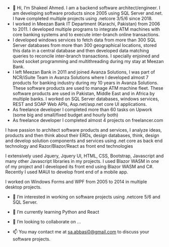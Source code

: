 - 👋 Hi, I’m Shakeel Ahmed. I am a backend software architect/engineer. I am developing software products since 2005 using SQL Server and.net. I have completed multiple projects using .netcore 3/5/6 since 2018.
- I worked in Meezan Bank IT Department (Karachi, Pakistan) from 2006 to 2011. I developed multiple programs to integrate ATM machines with core banking systems and to execute inter-branch online transactions. 
- I developed windows services to fetch data from more than 300 SQL Server databases from more than 300 geographical locations, stored this data in a central database and then developed data matching queries to reconcile inter-branch transactions. I specially enjoined and loved socket programming and multithreading during my stay at Meezan Bank.
- I left Meezan Bank in 2011 and joined Avanza Solutions, I was part of NCR/iSuite Team in Avanza Solutions where I developed almost 7 products for banking industry during my 10 years in Avanza Solutions. These software products are used to manage ATM machine fleet. These software products are used in Pakistan, Middle East and in Africa by multiple banks. I worked on SQL Server databases, windows services, REST and SOAP Web APIs, Asp.net/asp.net core UI applications.
- As freelance developer I completed more than 60 tasks on Upwork (some big and small/fixed budget and hourly both)
- As freelance developer I completed almost 4 projects on freelancer.com

I have passion to architect software products and services, I analyze ideas, products and then think about their ERDs, design databases, think, design and develop solution components and services using .net core as back end technology and Razor/Blazor/React as front end technologies

I extensively used Jquery, Jquery UI, HTML, CSS, Bootstrap, Javascript and many other Javascript libraries in my projects. I used Blazor WASM in one of my project and I developed its front end using Blazor WASM and C#. Recently I used MAUI to develop front end of a mobile app.

I worked on Windows Forms and WPF from 2005 to 2014 in multiple desktop projects.

- 👀 I’m interested in working on software projects using .netcore 5/6 and SQL Server.

- 🌱 I’m currently learning Python and React

- 💞️ I’m looking to collaborate on ...
- 📫 You may contact me at sa.abbasi0@gmail.com to discuss your software projects.

<!---
sa-abbasi/sa-abbasi is a ✨ special ✨ repository because its `README.md` (this file) appears on your GitHub profile.
You can click the Preview link to take a look at your changes.
--->
